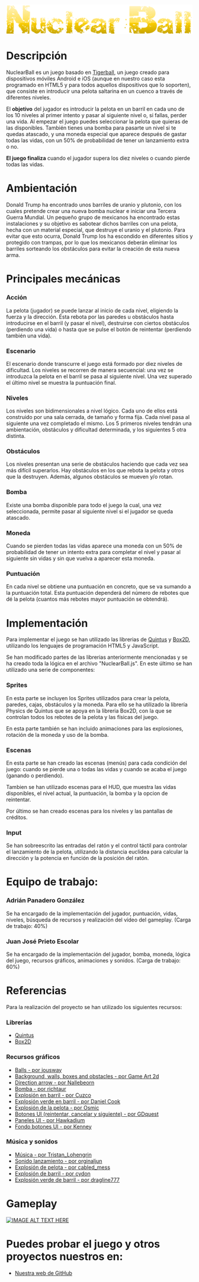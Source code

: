 ![alt text](https://github.com/AdriPanG/DVI/blob/master/NuclearBall/images/Title.png "Nuclear Ball")

# Descripción

NuclearBall es un juego basado en [Tigerball](https://play.google.com/store/apps/details?id=com.Laxarus.TigerBall&hl=es), un juego creado para dispositivos móviles Android e iOS (aunque en nuestro caso esta programado en HTML5 y para todos aquellos dispositivos que lo soporten), que consiste en introducir una pelota saltarina en un cuenco a través de diferentes niveles.

El **objetivo** del jugador es introducir la pelota en un barril en cada uno de los 10 niveles al primer intento y pasar al siguiente nivel o, si fallas, perder una vida. Al empezar el juego puedes seleccionar la pelota que quieras de las disponibles. También tienes una bomba para pasarte un nivel si te quedas atascado, y una moneda especial que aparece después de gastar todas las vidas, con un 50% de probabilidad de tener un lanzamiento extra o no.

**El juego finaliza** cuando el jugador supera los diez niveles o cuando pierde todas las vidas.

# Ambientación

Donald Trump ha encontrado unos barriles de uranio y plutonio, con los cuales pretende crear una nueva bomba nuclear e iniciar una Tercera Guerra Mundial. Un pequeño grupo de mexicanos ha encontrado estas instalaciones y su objetivo es sabotear dichos barriles con una pelota, hecha con un material especial, que destruye el uranio y el plutonio. Para evitar que esto ocurra, Donald Trump los ha escondido en diferentes sitios y protegido con trampas, por lo que los mexicanos deberán eliminar los barriles sorteando los obstáculos para evitar la creación de esta nueva arma.

# Principales mecánicas

### Acción

La pelota (jugador) se puede lanzar al inicio de cada nivel, eligiendo la fuerza y la dirección. Ésta rebota por las paredes u obstáculos hasta introducirse en el barril (y pasar el nivel), destruirse con ciertos obstáculos (perdiendo una vida) o hasta que se pulse el botón de reintentar (perdiendo también una vida).


### Escenario

El escenario donde transcurre el juego está formado por diez niveles de dificultad. Los niveles se recorren de manera secuencial: una vez se introduzca la pelota en el barril se pasa al siguiente nivel. Una vez superado el último nivel se muestra la puntuación final.

### Niveles

Los niveles son bidimensionales a nivel lógico. Cada uno de ellos está construido por una sala cerrada, de tamaño y forma fija. Cada nivel pasa al siguiente una vez completado el mismo. Los 5 primeros niveles tendrán una ambientación, obstáculos y dificultad determinada, y los siguientes 5 otra distinta.

### Obstáculos

Los niveles presentan una serie de obstáculos haciendo que cada vez sea más difícil superarlos. Hay obstáculos en los que rebota la pelota y otros que la destruyen. Además, algunos obstáculos se mueven y/o rotan.

### Bomba

Existe una bomba disponible para todo el juego la cual, una vez seleccionada, permite pasar al siguiente nivel si el jugador se queda atascado.

###  Moneda

Cuando se pierden todas las vidas aparece una moneda con un 50% de probabilidad de tener un intento extra para completar el nivel y pasar al siguiente sin vidas y sin que vuelva a aparecer esta moneda.

### Puntuación

En cada nivel se obtiene una puntuación en concreto, que se va sumando a la puntuación total. Esta puntuación dependerá del número de rebotes que dé la pelota (cuantos más rebotes mayor puntuación se obtendrá).

# Implementación

Para implementar el juego se han utilizado las librerias de [Quintus](http://www.html5quintus.com/) y [Box2D](http://box2d.org/), utilizando los lenguajes de programación HTML5 y JavaScript. 

Se han modificado partes de las librerias anteriormente mencionadas y se ha creado toda la lógica en el archivo "NuclearBall.js". En este último se han utilizado una serie de componentes:

### Sprites

En esta parte se incluyen los Sprites utilizados para crear la pelota, paredes, cajas, obstáculos y la moneda. Para ello se ha utilizado la librería Physics de Quintus que se apoya en la libreria Box2D, con la que se controlan todos los rebotes de la pelota y las físicas del juego.

En esta parte también se han incluido animaciones para las explosiones, rotación de la moneda y uso de la bomba.

### Escenas

En esta parte se han creado las escenas (menús) para cada condición del juego: cuando se pierde una o todas las vidas y cuando se acaba el juego (ganando o perdiendo).

Tambien se han utilizado escenas para el HUD, que muestra las vidas disponibles, el nivel actual, la puntuación, la bomba y la opcion de reintentar. 

Por último se han creado escenas para los niveles y las pantallas de créditos.

### Input

Se han sobreescrito las entradas del ratón y el control táctil para controlar el lanzamiento de la pelota, utilizando la distancia euclídea para calcular la dirección y la potencia en función de la posición del ratón.

#  Equipo de trabajo:

### Adrián Panadero González

Se ha encargado de la implementación del jugador, puntuación, vidas, niveles, búsqueda de recursos y realización del vídeo del gameplay. (Carga de trabajo: 40%)

### Juan José Prieto Escolar

Se ha encargado de la implementación del jugador, bomba, moneda, lógica del juego, recursos gráficos, animaciones y sonidos. (Carga de trabajo: 60%)

# Referencias

Para la realización del proyecto se han utilizado los siguientes recursos:

### Librerías

* [Quintus](http://www.html5quintus.com/)
* [Box2D](http://box2d.org/)

### Recursos gráficos

* [Balls - por jousway](http://jousway.deviantart.com)
* [Background, walls, boxes and obstacles - por Game Art 2d](http://www.gameart2d.com)
* [Direction arrow - por Nallebeorn](https://opengameart.org/users/nallebeorn)
* [Bomba - por richtaur](https://opengameart.org/users/richtaur)
* [Explosión en barril - por Cuzco](https://opengameart.org/users/cuzco)
* [Explosión verde en barril - por Daniel Cook](http://hasgraphics.com/8-bit-sinistar-clone-graphics/)
* [Explosión de la pelota - por Osmic](https://opengameart.org/users/osmic)
* [Botones UI (reintentar, cancelar y siguiente) - por GDquest](https://opengameart.org/users/gdquest)
* [Paneles UI - por Hawkadium](https://opengameart.org/users/hawkadium)
* [Fondo botones UI - por Kenney](https://opengameart.org/users/kenney)

### Música y sonidos

* [Música - por Tristan_Lohengrin](https://www.freesound.org/people/Tristan_Lohengrin/)
* [Sonido lanzamiento - por orginaljun](https://www.freesound.org/people/orginaljun/)
* [Explosión de pelota - por cabled_mess](https://www.freesound.org/people/cabled_mess/)
* [Explosión de barril - por cydon](https://www.freesound.org/people/cydon/)
* [Explosión verde de barril - por dragline777](https://www.freesound.org/people/dragline777/)

# Gameplay

[![IMAGE ALT TEXT HERE](https://img.youtube.com/vi/kRqdO5gZ2QE/0.jpg)](https://www.youtube.com/watch?v=kRqdO5gZ2QE)

# Puedes probar el juego y otros proyectos nuestros en:

 - [Nuestra web de GitHub](https://adripang.github.io/DVI/)
